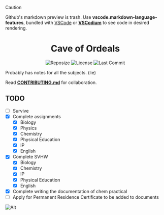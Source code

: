 > [!CAUTION]
> Github's markdown preview is trash. Use **vscode.markdown-language-features**, bundled with [VSCode](https://code.visualstudio.com/) or **[VSCodium](https://vscodium.com/)** to see code in desired rendering. 

<h1 align=center>Cave of Ordeals</h1>

<div align='center'>

![Reposize](https://img.shields.io/github/repo-size/SidonTheTroll/cave-of-ordeals?label=Repo%20Size&style=flat&logo=markdown&logoColor=FFFFFF&labelColor=%23c53f00&color=%23e8d3ad)
![License](https://img.shields.io/badge/CC_NC--ND-License?style=flat&logo=creativecommons&logoColor=white&label=License&labelColor=a71e5b&color=%23e1baad)
![Last Commit](https://img.shields.io/github/last-commit/sidonthetroll/cave-of-ordeals?style=flat&logo=git&logoColor=white&label=Last%20Commit&labelColor=%23003978&color=%23f2cd81)

</div>

Probably has notes for all the subjects. (lie)

Read [**CONTRIBUTING.md**](./CONTRIBUTING.md) for collaboration.

## TODO
- [ ] Survive
- [x] Complete assignments 
    - [x] Biology
    - [x] Physics
    - [x] Chemistry 
    - [x] Physical Education
    - [x] IP
    - [x] English
- [x] Complete SVHW
    - [x] Biology
    - [x] Chemistry 
    - [x] IP 
    - [x] Physical Education
    - [x] English
- [x] Complete writing the documentation of chem practical
- [ ] Apply for Permanent Residence Certificate to be added to documents

![Alt](https://repobeats.axiom.co/api/embed/1b422b156464b5933d1d95ef0a73581cef09d113.svg "Repobeats analytics image")
